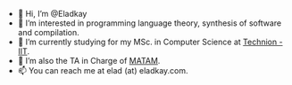 - 👋 Hi, I’m @Eladkay
- 👀 I’m interested in programming language theory, synthesis of software and compilation.
- 🌱 I’m currently studying for my MSc. in Computer Science at [Technion - IIT](cs.technion.ac.il).
- 💞️ I’m also the TA in Charge of [MATAM](https://www.github.com/CS234124).
- 📫 You can reach me at elad (at) eladkay.com.

<!---
Eladkay/Eladkay is a ✨ special ✨ repository because its `README.md` (this file) appears on your GitHub profile.
You can click the Preview link to take a look at your changes.
--->
